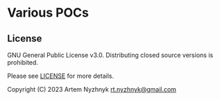 # Various POCs

## License

GNU General Public License v3.0. Distributing closed source versions is prohibited.

Please see [LICENSE](LICENSE) for more details.

Copyright (C) 2023 Artem Nyzhnyk <rt.nyzhnyk@gmail.com>
